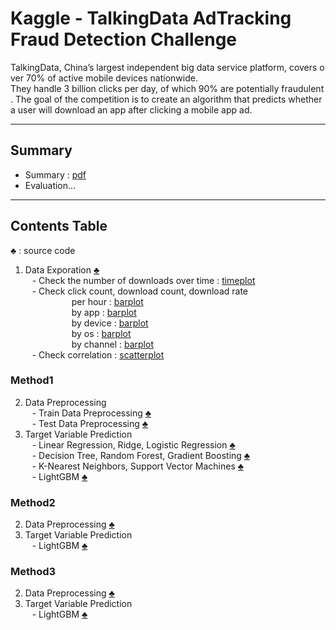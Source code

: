# Kaggle - TalkingData AdTracking Fraud Detection Challenge

TalkingData, China’s largest independent big data service platform, covers over 70% of active mobile devices nationwide. They handle 3 billion clicks per day, of which 90% are potentially fraudulent. The goal of the competition is to create an algorithm that predicts whether a user will download an app after clicking a mobile app ad.

---

## Summary
- Summary : [pdf](TalkingData%20AdTracking.pdf) <br>
- Evaluation... 

---

## Contents Table
♣ : source code

1. Data Exporation [♣](01_Data_Exporation.py) <br>
&ensp; - Check the number of downloads over time : [timeplot](graph/sample_timeplot.png) <br>
&ensp; - Check click count, download count, download rate <br>
&emsp;&emsp;&emsp;&emsp;&emsp; per hour : [barplot](graph/sample_barplot_hour.png) <br>
&emsp;&emsp;&emsp;&emsp;&emsp; by app : [barplot](graph/sample_barplot_app.png) <br>
&emsp;&emsp;&emsp;&emsp;&emsp; by device : [barplot](graph/sample_barplot_device.png) <br>
&emsp;&emsp;&emsp;&emsp;&emsp; by os : [barplot](graph/sample_barplot_os.png) <br>
&emsp;&emsp;&emsp;&emsp;&emsp; by channel : [barplot](graph/sample_barplot_channel.png) <br>
&ensp; - Check correlation : [scatterplot](graph/sample_scatterplot.png) <br>

### Method1
2. Data Preprocessing <br>
&ensp; - Train Data Preprocessing [♣](method1_02_1_Train_Data_Preprocessing.py) <br>
&ensp; - Test Data Preprocessing [♣](method1_02_2_Test_Data_Preprocessing.py) <br>
3. Target Variable Prediction <br>
&ensp; - Linear Regression, Ridge, Logistic Regression [♣](method1_03_1_Target_Variable_Prediction.py) <br>
&ensp; - Decision Tree, Random Forest, Gradient Boosting [♣](method1_03_2_Target_Variable_Prediction.py) <br>
&ensp; - K-Nearest Neighbors, Support Vector Machines [♣](method1_03_3_Target_Variable_Prediction.py) <br>
&ensp; - LightGBM [♣](method1_03_4_Target_Variable_Prediction.py) <br>

### Method2
2. Data Preprocessing [♣](method2_02_Data_Preprocessing.py) <br>
3. Target Variable Prediction <br>
&ensp; - LightGBM [♣](method2_03_Target_Variable_Prediction.py) <br>

### Method3
2. Data Preprocessing [♣](method3_02_Data_Preprocessing.py) <br>
3. Target Variable Prediction <br>
&ensp; - LightGBM [♣](method3_03_Target_Variable_Prediction.py) <br>
